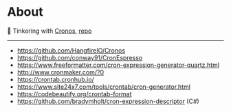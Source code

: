 ﻿# About

:small_blue_diamond: Tinkering with [Cronos](https://www.nuget.org/packages/Cronos/0.7.1?_src=template), [repo](https://github.com/HangfireIO/Cronos)

---

- https://github.com/HangfireIO/Cronos
- https://github.com/conway91/CronEspresso
- https://www.freeformatter.com/cron-expression-generator-quartz.html
- http://www.cronmaker.com/?0
- https://crontab.cronhub.io/
- https://www.site24x7.com/tools/crontab/cron-generator.html
- https://codebeautify.org/crontab-format
- https://github.com/bradymholt/cron-expression-descriptor (C#)

